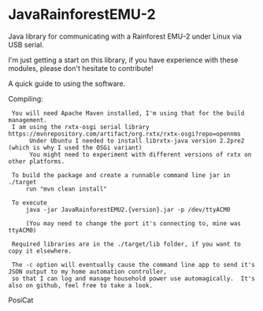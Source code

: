 # JavaRainforestEMU-2
Java library for communicating with a Rainforest EMU-2 under Linux via USB serial.

I'm just getting a start on this library, if you have experience with these modules, please don't hesitate to contribute!

A quick guide to using the software.

Compiling:

     You will need Apache Maven installed, I'm using that for the build management.
     I am using the rxtx-osgi serial library https://mvnrepository.com/artifact/org.rxtx/rxtx-osgi?repo=opennms
          Under Ubuntu I needed to install librxtx-java version 2.2pre2 (which is why I used the OSGi variant)
          You might need to experiment with different versions of rxtx on other platforms.
     
     To build the package and create a runnable command line jar in ./target
         run "mvn clean install"
           
     To execute 
         java -jar JavaRainforestEMU2.{version}.jar -p /dev/ttyACM0

         (You may need to change the port it's connecting to, mine was ttyACM0)

     Required libraries are in the ./target/lib folder, if you want to copy it elsewhere. 
         
     The -c option will eventually cause the command line app to send it's JSON output to my home automation controller,
     so that I can log and manage household power use automagically.  It's also on github, feel free to take a look.


PosiCat
